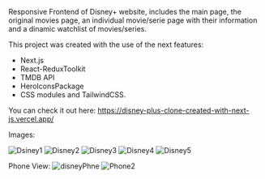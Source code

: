 Responsive Frontend of Disney+ website, includes the main page, the original movies page, an individual movie/serie page with their information and a dinamic watchlist of movies/series.

This project was created with the use of the next features:
* Next.js
* React-ReduxToolkit
* TMDB API
* HeroIconsPackage
* CSS modules and TailwindCSS.

You can check it out here:
  https://disney-plus-clone-created-with-next-js.vercel.app/

Images:

![Dsiney1](https://user-images.githubusercontent.com/103704812/210386721-47535088-3e29-4c32-b12f-032c5831bbc1.png)
![Disney2](https://user-images.githubusercontent.com/103704812/210386724-06963a28-c446-47e0-a1cf-89a0bf69cc81.png)
![Disney3](https://user-images.githubusercontent.com/103704812/210386730-a532ed92-9c21-4ee3-907b-ac4c442f0cfb.png)
![Disney4](https://user-images.githubusercontent.com/103704812/210386744-e981c866-cf0e-4dc8-a6ad-1233b66ab11b.png)
![Disney5](https://user-images.githubusercontent.com/103704812/210386714-4e22bb6a-52ad-4439-bf8a-ca83460c016e.png)

Phone View:
![disneyPhne](https://user-images.githubusercontent.com/103704812/210388400-6f752516-c956-40aa-ad32-9f1cf578197b.png)
![Phone2](https://user-images.githubusercontent.com/103704812/210388769-51102362-bab9-4614-b450-1b301549c0f1.png)

